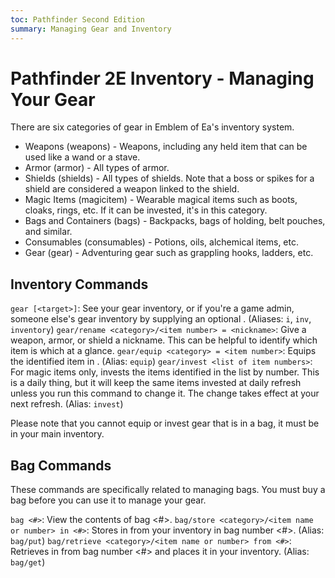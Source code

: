 ```yaml
---
toc: Pathfinder Second Edition
summary: Managing Gear and Inventory
---
```


# Pathfinder 2E Inventory - Managing Your Gear

There are six categories of gear in Emblem of Ea's inventory system.

* Weapons (weapons) - Weapons, including any held item that can be used like a wand or a stave.
* Armor (armor) - All types of armor.
* Shields (shields) - All types of shields. Note that a boss or spikes for a shield are considered a weapon linked to the shield.
* Magic Items (magicitem) - Wearable magical items such as boots, cloaks, rings, etc. If it can be invested, it's in this category.
* Bags and Containers (bags) - Backpacks, bags of holding, belt pouches, and similar.
* Consumables (consumables) - Potions, oils, alchemical items, etc.
* Gear (gear) - Adventuring gear such as grappling hooks, ladders, etc.

## Inventory Commands

`gear [<target>]`: See your gear inventory, or if you're a game admin, someone else's gear inventory by supplying an optional <target>. (Aliases: `i`, `inv`, `inventory`)
`gear/rename <category>/<item number> = <nickname>`: Give a weapon, armor, or shield a nickname. This can be helpful to identify which item is which at a glance.
`gear/equip <category> = <item number>`: Equips the identified item in <category>. (Alias: `equip`)
`gear/invest <list of item numbers>`: For magic items only, invests the items identified in the list by number. This is a daily thing, but it will keep the same items invested at daily refresh unless you run this command to change it. The change takes effect at your next refresh. (Alias: `invest`)

Please note that you cannot equip or invest gear that is in a bag, it must be in your main inventory.

## Bag Commands

These commands are specifically related to managing bags. You must buy a bag before you can use it to manage your gear.

`bag <#>`: View the contents of bag <#>.
`bag/store <category>/<item name or number> in <#>`: Stores <item> in <category> from your inventory in bag number <#>. (Alias: `bag/put`)
`bag/retrieve <category>/<item name or number> from <#>`: Retrieves <item> in <category> from bag number <#> and places it in your inventory. (Alias: `bag/get`)
